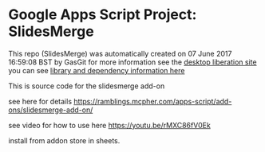 # Google Apps Script Project: SlidesMerge
This repo (SlidesMerge) was automatically created on 07 June 2017 16:59:08 BST by GasGit
for more information see the [desktop liberation site](https://ramblings.mcpher.com/drive-sdk-and-github/getting-your-apps-scripts-to-github/ "desktop liberation")
you can see [library and dependency information here](dependencies.md)

This is source code for the slidesmerge add-on

see here for details https://ramblings.mcpher.com/apps-script/add-ons/slidesmerge-add-on/

see video for how to use here https://youtu.be/rMXC86fV0Ek

install from addon store in sheets.


